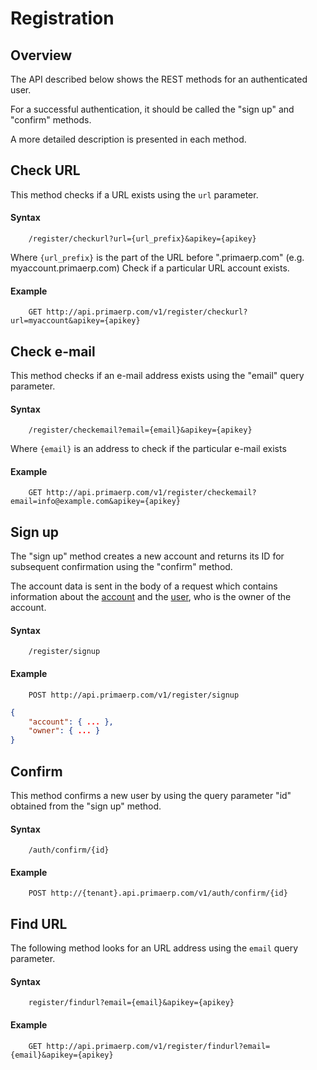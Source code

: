 Registration
==

## Overview

The API described below shows the REST methods for an authenticated user.

For a successful authentication, it should be called the "sign up" and "confirm" methods.

A more detailed description is presented in each method.

## Check URL

This method checks if a URL exists using the `url` parameter.

#### Syntax

		/register/checkurl?url={url_prefix}&apikey={apikey}

Where `{url_prefix}` is the part of the URL before ".primaerp.com" (e.g. myaccount.primaerp.com) Check if a particular URL account exists.

#### Example

		GET http://api.primaerp.com/v1/register/checkurl?url=myaccount&apikey={apikey}

## Check e-mail

This method checks if an e-mail address exists using the "email" query parameter.

#### Syntax

		/register/checkemail?email={email}&apikey={apikey}

Where `{email}` is an address to check if the particular e-mail exists

#### Example

		GET http://api.primaerp.com/v1/register/checkemail?email=info@example.com&apikey={apikey}

## Sign up

The "sign up" method creates a new account and returns its ID for subsequent confirmation using the "confirm" method.

The account data is sent in the body of a request which contains information about 
the [account](../resources/core/account.md) and the [user](../resources/core/user.md), who is the owner of the account. 

#### Syntax

		/register/signup

#### Example

		POST http://api.primaerp.com/v1/register/signup

```JSON
{
	"account": { ... },
	"owner": { ... }
}
```

## Confirm

This method confirms a new user by using the query parameter "id" obtained from the "sign up" method.

#### Syntax

		/auth/confirm/{id}

#### Example

		POST http://{tenant}.api.primaerp.com/v1/auth/confirm/{id}

## Find URL

The following method looks for an URL address using the `email` query parameter.

#### Syntax

		register/findurl?email={email}&apikey={apikey}

#### Example

		GET http://api.primaerp.com/v1/register/findurl?email={email}&apikey={apikey}
